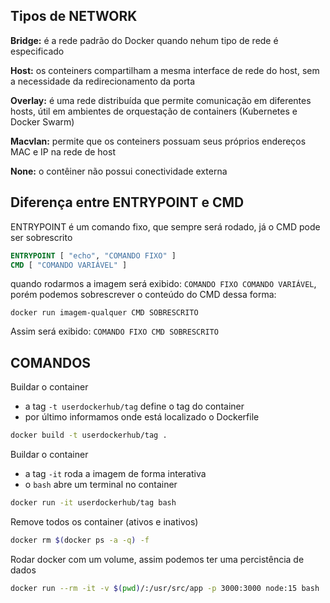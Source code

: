 ## Tipos de NETWORK
__Bridge:__ é a rede padrão do Docker quando nehum tipo de rede é especificado

__Host:__ os conteiners compartilham a mesma interface de rede do host, sem a necessidade da redirecionamento da porta

__Overlay:__ é uma rede distribuída que permite comunicação em diferentes hosts, útil em ambientes de orquestação de containers (Kubernetes e Docker Swarm)

__Macvlan:__ permite que os conteiners possuam seus próprios endereços MAC e IP na rede de host

__None:__ o contêiner não possui conectividade externa

## Diferença entre ENTRYPOINT e CMD
ENTRYPOINT é um comando fixo, que sempre será rodado, já o CMD pode ser sobrescrito
```Dockerfile
ENTRYPOINT [ "echo", "COMANDO FIXO" ]
CMD [ "COMANDO VARIÁVEL" ]
```
quando rodarmos a imagem será exibido:
`COMANDO FIXO COMANDO VARIÁVEL`, porém podemos sobrescrever o conteúdo do CMD dessa forma:
```
docker run imagem-qualquer CMD SOBRESCRITO
``` 
Assim será exibido:
`COMANDO FIXO CMD SOBRESCRITO`

## COMANDOS

Buildar o container
- a tag `-t userdockerhub/tag` define o tag do container
- por último informamos onde está localizado o Dockerfile
```zsh
docker build -t userdockerhub/tag .
```

Buildar o container
- a tag `-it` roda a imagem de forma interativa
- o `bash` abre um terminal no container
```zsh
docker run -it userdockerhub/tag bash
```


Remove todos os container (ativos e inativos)
```zsh
docker rm $(docker ps -a -q) -f
```

Rodar docker com um volume, assim podemos ter uma percistência de dados
```zsh
docker run --rm -it -v $(pwd)/:/usr/src/app -p 3000:3000 node:15 bash
```
